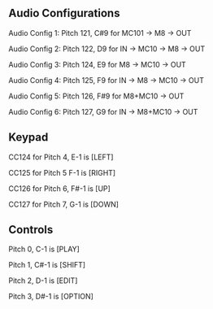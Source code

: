 ## Audio Configurations

Audio Config 1: Pitch 121, C#9 for MC101 -> M8 -> OUT

Audio Config 2: Pitch 122, D9 for IN -> MC10 -> M8 -> OUT

Audio Config 3: Pitch 124, E9 for M8 -> MC10 -> OUT

Audio Config 4: Pitch 125, F9 for IN -> M8 -> MC10 -> OUT

Audio Config 5: Pitch 126, F#9 for M8+MC10 -> OUT

Audio Config 6: Pitch 127, G9 for IN -> M8+MC10 -> OUT

## Keypad

CC124 for Pitch 4, E-1 is [LEFT]

CC125 for Pitch 5 F-1 is [RIGHT]

CC126 for Pitch 6, F#-1 is [UP]

CC127 for Pitch 7, G-1 is [DOWN]

## Controls

Pitch 0, C-1 is [PLAY]

Pitch 1, C#-1 is [SHIFT]

Pitch 2, D-1 is [EDIT]

Pitch 3, D#-1 is [OPTION]



